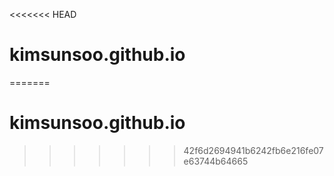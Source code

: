 <<<<<<< HEAD
# kimsunsoo.github.io
=======
# kimsunsoo.github.io
>>>>>>> 42f6d2694941b6242fb6e216fe07e63744b64665
